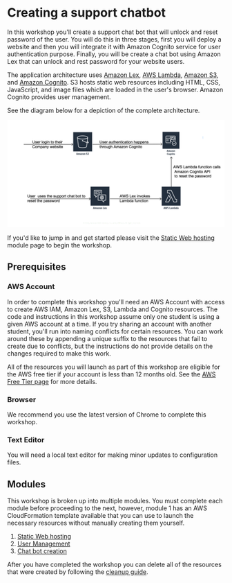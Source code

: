 # Creating a support chatbot

In this workshop you'll create a support chat bot that will unlock and reset password of the user. You will do this in three stages, first you will deploy a website and then you will integrate it with Amazon Cognito service for user authentication purpose. Finally, you will be create a chat bot using Amazon Lex that can unlock and rest password for your website users.

The application architecture uses [Amazon Lex](https://aws.amazon.com/lex/), [AWS Lambda](https://aws.amazon.com/lambda/), [Amazon S3](https://aws.amazon.com/s3/), and [Amazon Cognito](https://aws.amazon.com/cognito/). S3 hosts static web resources including HTML, CSS, JavaScript, and image files which are loaded in the user's browser. Amazon Cognito provides user management.

See the diagram below for a depiction of the complete architecture.

![Wild Rydes Web Application Architecture](images/chatbot-architecture.png)

If you'd like to jump in and get started please visit the [Static Web hosting](1_StaticWebHosting) module page to begin the workshop.

## Prerequisites

### AWS Account

In order to complete this workshop you'll need an AWS Account with access to create AWS IAM, Amazon Lex, S3, Lambda and Cognito resources. The code and instructions in this workshop assume only one student is using a given AWS account at a time. If you try sharing an account with another student, you'll run into naming conflicts for certain resources. You can work around these by appending a unique suffix to the resources that fail to create due to conflicts, but the instructions do not provide details on the changes required to make this work.

All of the resources you will launch as part of this workshop are eligible for the AWS free tier if your account is less than 12 months old. See the [AWS Free Tier page](https://aws.amazon.com/free/) for more details.

### Browser

We recommend you use the latest version of Chrome to complete this workshop.

### Text Editor

You will need a local text editor for making minor updates to configuration files.

## Modules

This workshop is broken up into multiple modules. You must complete each module before proceeding to the next, however, module 1 has an AWS CloudFormation template available that you can use to launch the necessary resources without manually creating them yourself.

1. [Static Web hosting](1_StaticWebHosting)
2. [User Management](2_UserManagement)
3. [Chat bot creation](3_CreateChatbot)

After you have completed the workshop you can delete all of the resources that were created by following the [cleanup guide](4_CleanUp).
